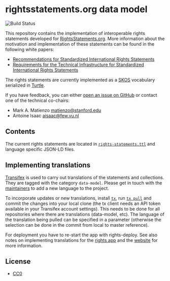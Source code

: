 rightsstatements.org data model
===

![Build Status](https://github.com/rightsstatements/data-model/actions/workflows/ci.yml/badge.svg)

This repository contains the implementation of interoperable rights
statements developed for [RightsStatements.org](http://rightsstatements.org/).
More information about the motivation and implementation of these statements
can be found in the following white papers:

* [Recommendations for Standardized International Rights Statements](http://rightsstatements.org/en/documentation/rights-statements-white-paper/)
* [Requirements for the Technical Infrastructure for Standardized International Rights Statements](http://rightsstatements.org/en/documentation/technical-white-paper/)

The rights statements are currently implemented as a [SKOS](http://www.w3.org/2004/02/skos/)
vocabulary serialized in [Turtle](http://www.w3.org/TR/turtle/).

If you have feedback, you can either [open an issue on GitHub](https://github.com/rightsstatements/data-model/issues)
or contact one of the technical co-chairs:

* Mark A. Matienzo <matienzo@stanford.edu>
* Antoine Isaac <aisaac@few.vu.nl>

Contents
---

The current rights statements are located in [`rights-statements.ttl`](rights-statements.ttl) and language specific JSON-LD files.

Implementing translations
---

[Transifex](https://www.transifex.com/graphthinking-gmbh/rightsstatementsorg/) is used to carry out translations of the statements and collections. They are tagged with the category `data-model`. Please get in touch with the [maintainers](https://www.transifex.com/graphthinking-gmbh/rightsstatementsorg/settings/maintainers/) to add a new language to the project.

To incorporate updates or new translations, install [`tx`](https://docs.transifex.com/client/introduction), run [`tx pull`](https://docs.transifex.com/client/pull#command-options) and commit the changes into your local clone (the tx client needs an API token available in your Transifex account settings). This needs to be done for all repositories where there are translations (data-model, etc). The language of the translation being pulled can be specified in a parameter (otherwise the selection can be done in the commit from local to master reference).

For deployment you have to re-start the app with rights-deploy. See also notes on implementing translations for the [rights app](https://github.com/rightsstatements/rights-app/blob/master/README.md) and the [website](https://github.com/rightsstatements/rightsstatements.github.io/blob/master/README.md) for more information.

License
---

* [CC0](https://creativecommons.org/publicdomain/zero/1.0/)
